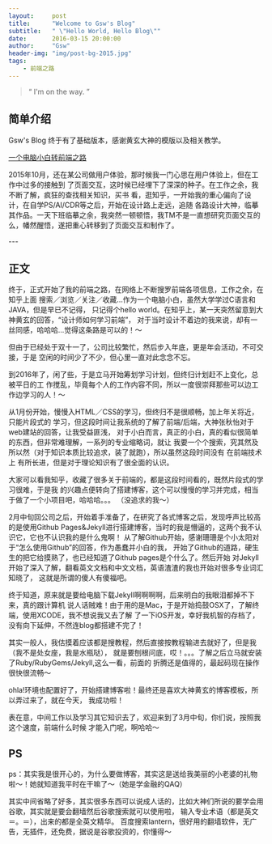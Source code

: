 ```yaml
---
layout:     post
title:      "Welcome to Gsw's Blog"
subtitle:   " \"Hello World, Hello Blog\""
date:       2016-03-15 20:00:00
author:     "Gsw"
header-img: "img/post-bg-2015.jpg"
tags:
    - 前端之路 
---
```


> “ I'm on the way. ”


## 简单介绍

Gsw's Blog 终于有了基础版本，感谢黄玄大神的模版以及相关教学。

[一个电脑小白转前端之路 ](#build)



2015年10月，还在某公司做用户体验，那时候我一门心思在用户体验上，但在工作中过多的接触到
了页面交互，这时候已经埋下了深深的种子。在工作之余，我不断了解，疯狂的查找相关知识，买书
看，逛知乎，一开始我的重心偏向了设计，在自学PS/AI/CDR等之后，开始在设计路上走远，追随
各路设计大神，临摹其作品。一天下班临摹之余，我突然一顿顿悟，我TM不是一直想研究页面交互的
么，幡然醒悟，遂把重心转移到了页面交互和制作了。

<p id = "build"></p>
---

## 正文
终于，正式开始了我的前端之路，在网络上不断搜罗前端各项信息，工作之余，在知乎上面
搜索／浏览／关注／收藏...作为一个电脑小白，虽然大学学过C语言和JAVA，但是早已不记得，
只记得个hello world。在知乎上，某一天突然留意到大神黄玄的回答，“设计师如何学习前端”，
对于当时设计不着边的我来说，却有一丝同感，哈哈哈...觉得这条路是可以的！～

但由于已经处于双十一了，公司比较繁忙，然后步入年底，更是年会活动，不可交接，于是
空闲的时间少了不少，但心里一直对此念念不忘。

到2016年了，闲了些，于是立马开始筹划学习计划，但终归计划赶不上变化，总被平日的工
作搅乱，毕竟每个人的工作内容不同，所以一度很崇拜那些可以边工作边学习的人！～

从1月份开始，慢慢入HTML／CSS的学习，但终归不是很顺畅，加上年关将近，只能片段式的
学习，但这段时间让我系统的了解了前端/后端，大神张秋怡对于web建站的回答，让我受益匪浅，
对于小白而言，真正的小白，真的看似很简单的东西，但非常难理解，一系列的专业缩略词，就让
我要一个个搜索，究其然及所以然（对于知识本质比较追求，装了就跑），所以虽然这段时间没有
在前端技术上
有所长进，但是对于理论知识有了很全面的认识。

大家可以看我知乎，收藏了很多关于前端的，都是这段时间看的，既然片段式的学习很难，于是我
的兴趣点便转向了搭建博客，这个可以慢慢的学习并完成，相当于做了一个小项目吧，哈哈哈。。。
（没追求的我～）


2月中旬回公司之后，开始着手准备了，在研究了各式博客之后，发现呼声比较高的是使用Github 
Pages&Jekyll进行搭建博客，当时的我是懵逼的，这两个我不认识它，它也不认识我的是什么鬼啊！
从了解Github开始，感谢珊珊是个小太阳对于“怎么使用Github”的回答，作为愚蠢并小白的我，
开始了Github的道路，硬生生的把它给摸熟了，也已经知道了Github pages是个什么了。然后开始
对Jekyll开始了深入了解，翻看英文文档和中文文档，英语渣渣的我也开始对很多专业词汇知晓了，
这就是所谓的傻人有傻福吧。

终于知道，原来就是要给电脑下载Jekyll啊啊啊啊，后来明白的我眼泪都掉不下来，真的跟计算机
说人话贼难！由于用的是Mac，于是开始捣鼓OSX了，了解终端，使用XCODE，我不想说我又去了解
了一下iOS开发，幸好我机智的存档了，没有向下延伸，不然连blog都搭建不完了！

其实一般人，我估摸着应该都是搜教程，然后直接按教程输进去就好了，但是我（我不是处女座，我是水瓶哒），
就是要刨根问底，哎！。。。了解之后立马就安装了Ruby/RubyGems/Jekyll,这么一看，前面的
折腾还是值得的，最起码现在操作很快很流畅～

ohla!环境也配置好了，开始搭建博客啦！最终还是喜欢大神黄玄的博客模板，所以弄过来了，就在今天，
我成功啦！

表在意，中间工作以及学习其它知识去了，欢迎来到了3月中旬，你们说，按照我这个速度，前端什么时候
才能入门呢，啊哈哈～




## PS
ps：其实我是很开心的，为什么要做博客，其实这是送给我美丽的小老婆的礼物啦～！她就知道我平时在干嘛了～（她是学金融的QAQ）




其实中间省略了好多，其实很多东西可以说成人话的，比如大神们所说的要学会用谷歌，其实就是要会翻墙然后谷歌搜索就可以使用啦，
输入专业术语（都是英文＝。＝），出来的都是全英文精华。
百度搜索lantern，很好用的翻墙软件，无广告，无插件，还免费，据说是谷歌投资的，你懂得～

